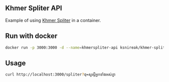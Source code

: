 ## Khmer Spliter API
Example of using [Khmer Spliter](https://github.com/seanghay/split-khmer) in a container.

## Run with docker
```sh
docker run -p 3000:3000 -d --name=khmerspliter-api ksnireak/khmer-spliter-api
```

## Usage

```sh
curl http://localhost:3000/spliter?q=សួស្តីអ្នកទាំងអស់គ្នា
```



